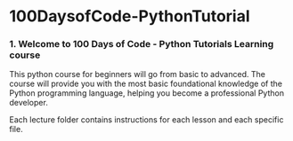 # 100DaysofCode-PythonTutorial
### 1. Welcome to 100 Days of Code - Python Tutorials Learning course 
This python course for beginners will go from basic to advanced. The course will provide you with the most basic foundational knowledge of the Python programming language, helping you become a professional Python developer.

Each lecture folder contains instructions for each lesson and each specific file.
